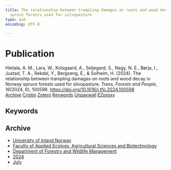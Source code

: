 ```yaml
---
title: The relationship between trampling damages on roots and wood decay in Norway
  spruce forests used for silvopasture
type: pub
encoding: UTF-8

---
```

<h1>Publication</h1>
<article id="csl-bib-container-XN7JPK36" class="csl-bib-container">
  <div class="csl-bib-body"> <div class="csl-entry">Hietala, A. M., Lara, W., Kolsgaard, A., Seljegard, S., Nagy, N. E., Børja, I., Justad, T. A., Rekdal, Y., Bergseng, E., &#38; Solheim, H. (2024). The relationship between trampling damages on roots and wood decay in Norway spruce forests used for silvopasture. <i>Trees, Forests and People</i>, <i>16</i>(2024, 6), 100598. <a href="https://doi.org/10.1016/j.tfp.2024.100598">https://doi.org/10.1016/j.tfp.2024.100598</a></div> </div>
  <div class="csl-bib-buttons">
    <a href="#taxonomy-article-XN7JPK36" alt="archive" class="csl-bib-button">Archive</a>
    <a href="https://app.cristin.no/results/show.jsf?id=2280810" alt="Cristin" class="csl-bib-button">Cristin</a>
    <a href="http://zotero.org/groups/5881554/items/XN7JPK36" alt="Zotero" class="csl-bib-button">Zotero</a>
    <a href="#keywords-article-XN7JPK36" alt="keywords" class="csl-bib-button">Keywords</a>
    <a href="https://doi.org/10.1016/j.tfp.2024.100598" alt="Unpaywall" class="csl-bib-button">Unpaywall</a>
    <a href="https://doi.org/10.1016/j.tfp.2024.100598" alt="EZproxy" class="csl-bib-button">EZproxy</a>
  </div>
  <div id="csl-bib-meta-container-XN7JPK36"></div>
</article>
<div id="csl-bib-meta-XN7JPK36" class="csl-bib-meta">
  <article id="keywords-article-XN7JPK36" class="keywords-article">
    <h1>Keywords</h1>
    
  </article>
  <article id="taxonomy-article-XN7JPK36" class="taxonomy-article">
    <h1>Archive</h1>
    <ul>
      <li>
        <a href="/en/archive/?key=3DCRN523">University of Inland Norway</a>
      </li>
      <li>
        <a href="/en/archive/?key=T77LXH6D">Faculty of Applied Ecology, Agricultural Sciences and Biotechnology</a>
      </li>
      <li>
        <a href="/en/archive/?key=7TRARPE3">Department of Forestry and Wildlife Management</a>
      </li>
      <li>
        <a href="/en/archive/?key=A4XX8HDP">2024</a>
      </li>
      <li>
        <a href="/en/archive/?key=XQSCGFIL">July</a>
      </li>
    </ul>
  </article>
</div>
